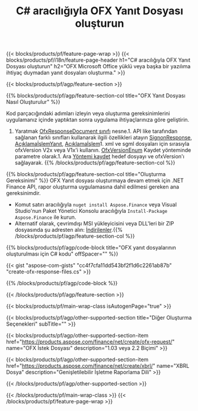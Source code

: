 ﻿---
title: C# aracılığıyla OFX Yanıt Dosyası oluşturun
description: OFX yanıt dosyası oluşturma için örnek kod. .NET tabanlı uygulamalarda toplu OFX yanıt dosyalarının oluşturulması için API örnek kodunu kullanın. 
url: /tr/net/create/ofx-response/
family: finance
platformtag: net
feature: create
informat: OFX Response
outformat: 
otherformats: OFX Response
---
{{< blocks/products/pf/feature-page-wrap >}}
{{< blocks/products/pf/i18n/feature-page-header h1="C# aracılığıyla OFX Yanıt Dosyası oluşturun" h2="OFX Microsoft Office yüklü veya başka bir yazılıma ihtiyaç duymadan yanıt dosyaları oluşturma." >}}

{{< blocks/products/pf/agp/feature-section >}}

{{% blocks/products/pf/agp/feature-section-col title="OFX Yanıt Dosyası Nasıl Oluşturulur" %}}

Kod parçacığındaki adımları izleyin veya oluşturma gereksinimlerini uygulamanız içinde yaptıktan sonra uygulama ihtiyaçlarınıza göre geliştirin.

1. Yaratmak [OfxResponseDocument sınıfı](https://apireference.aspose.com/finance/net/aspose.finance.ofx/ofxresponsedocument) nesne.1. API like tarafından sağlanan farklı sınıfları kullanarak ilgili özellikleri atayın [SignonResponse](https://apireference.aspose.com/finance/net/aspose.finance.ofx.signon/signonresponse),  [AçıklamaİşlemYanıt](https://apireference.aspose.com/finance/net/aspose.finance.ofx.bank/statementtransactionresponse), [Açıklamaİşlem](https://apireference.aspose.com/finance/net/aspose.finance.ofx/statementtransaction)1. xml ve sgml dosyaları için sırasıyla ofxVersion V2x veya V1x'i kullanın. [OfxVersionEnum](https://apireference.aspose.com/finance/net/aspose.finance.ofx/ofxversionenum) Kaydet yönteminde parametre olarak.1. Ara [Yöntemi kaydet](https://apireference.aspose.com/finance/net/aspose.finance.ofx/ofxresponsedocument/methods/save) hedef dosyayı ve ofxVersion'ı sağlayarak.
{{% /blocks/products/pf/agp/feature-section-col %}}

{{% blocks/products/pf/agp/feature-section-col title="Oluşturma Gereksinimi" %}}
OFX Yanıt dosyası oluşturmaya devam etmek için .NET Finance API, rapor oluşturma uygulamasına dahil edilmesi gereken ana gereksinimdir. 
- Komut satırı aracılığıyla ```nuget install Aspose.Finance``` veya Visual Studio'nun Paket Yönetici Konsolu aracılığıyla ```Install-Package Aspose.Finance``` ile kurun.
- Alternatif olarak, çevrimdışı MSI yükleyicisini veya DLL'leri bir ZIP dosyasında şu adresten alın: [İndirilenler](https://downloads.aspose.com/finance/net).{{% /blocks/products/pf/agp/feature-section-col %}}

{{% blocks/products/pf/agp/code-block title="OFX yanıt dosyalarının oluşturulması için C# kodu" offSpacer="" %}}

{{< gist "aspose-com-gists" "cc4f7cfa11dd543bf2f1d6c2261ab87b" "create-ofx-response-files.cs" >}}

{{% /blocks/products/pf/agp/code-block %}}

{{< /blocks/products/pf/agp/feature-section >}}

{{< blocks/products/pf/main-wrap-class isAutogenPage="true" >}}

{{< blocks/products/pf/agp/other-supported-section title="Diğer Oluşturma Seçenekleri" subTitle="" >}}

{{< blocks/products/pf/agp/other-supported-section-item href="https://products.aspose.com/finance/net/create/ofx-request/" name="OFX İstek Dosyası" description="1.03 veya 2.2 Biçimi" >}}

{{< blocks/products/pf/agp/other-supported-section-item href="https://products.aspose.com/finance/net/create/xbrl/" name="XBRL Dosya" description="Genişletilebilir İşletme Raporlama Dili" >}}

{{< /blocks/products/pf/agp/other-supported-section >}}

{{< /blocks/products/pf/main-wrap-class >}}
{{< /blocks/products/pf/feature-page-wrap >}}
